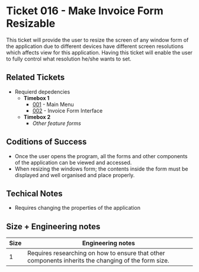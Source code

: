 Ticket 016 - Make Invoice Form Resizable
=======================

This ticket will provide the user to resize the screen of any window form of the application due to different devices have different screen resolutions which affects view for this application. Having this ticket will enable the user to fully control what resolution he/she wants to set. 


Related Tickets
---------------

* Requierd depedencies
    * **Timebox 1**
        * [001](./001.md) - Main Menu
        * [002](./002.md) - Invoice Form Interface
    * **Timebox 2**
        * *Other feature forms*


Coditions of Success
--------------------
* Once the user opens the program, all the forms and other components of the application can be viewed and accessed.
* When resizing the windows form; the contents inside the form must be displayed and well organised and place properly. 

Techical Notes
--------------
* Requires changing the properties of the application

Size + Engineering notes
----------------------
| Size | Engineering notes | 
| -------- | -------- |
|  1  | Requires researching on how to ensure that other components inherits the changing of the form size. | 
